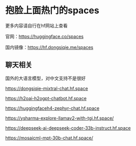 # 抱脸上面热门的spaces

更多内容请自行在hf网站上查看

官网：https://huggingface.co/spaces

国内镜像：https://hf.dongsiqie.me/spaces

## 聊天相关

国外的大语言模型，对中文支持不是很好

https://dongsiqie-mixtral-chat.hf.space

https://h2oai-h2ogpt-chatbot.hf.space

https://huggingfaceh4-zephyr-chat.hf.space

https://ysharma-explore-llamav2-with-tgi.hf.space/

https://deepseek-ai-deepseek-coder-33b-instruct.hf.space

https://mosaicml-mpt-30b-chat.hf.space/





